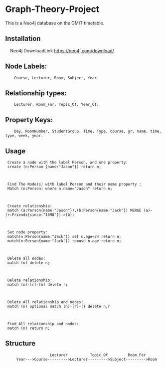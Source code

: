 # Graph-Theory-Project
 
 This is a Neo4j database on the GMIT timetable.
 
 ## Installation
     Neo4j DownloadLink https://neo4j.com/download/
     
 
 
 
 
## Node Labels: 
        Course, Lecturer, Room, Subject, Year.
         
 
## Relationship types: 
        Lecturer, Room_For, Topic_Of, Year_Of. 
        
    

## Property Keys: 
        Day, RoomNumber, StudentGroup, Time, Type, course, gr, name, time, type, week, year.        
 ##  Usage
     Create a node with the label Person, and one property: 
     create (n:Person {name:"Jason"}) return n;
     
     
     
     Find The Node(s) with label Person and their name property :
     Match (n:Person) where n.name="Jason" return n;
     
     
     
     Create relationship:
     match (a:Person{name:"Jason"}),(b:Person{name:"Jack"}) MERGE (a)-[r:Friends{since:"1998"}]->(b);
     
     
     
     Set node property:
     match(n:Person{name:"Jack"}) set n.age=34 return n;
     match(n:Person{name:"Jack"}) remove n.age return n;
     
     
     
     Delete all nodes:
     match (n) delete n;
     
     
     
     Delete relationship:
     match (n)-[r]-(m) delete r;
     
     
     
     Delete All relationship and nodes:
     match (n) optional match (n)-[r]-() delete n,r
     
     
     
     Find All relationship and nodes: 
     match (n) return n;

## Structure 
                        Lecturer          Topic_Of         Room_For
         Year--->Course--------->Lecturer--------->Subject--------->Room
                                                                                                
